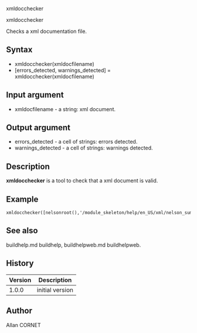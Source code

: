 



xmldocchecker


xmldocchecker

Checks a xml documentation file.

## Syntax

- xmldocchecker(xmldocfilename)
- [errors_detected, warnings_detected] = xmldocchecker(xmldocfilename)

## Input argument

 - xmldocfilename - a string: xml document.

## Output argument

 - errors_detected - a cell of strings: errors detected.
 - warnings_detected - a cell of strings: warnings detected.

## Description


  <p><b>xmldocchecker</b> is a tool to check that a xml document is valid.</p>


## Example

```Nelson
xmldocchecker([nelsonroot(),'/module_skeleton/help/en_US/xml/nelson_sum.xml'])
```

## See also

buildhelp.md buildhelp, buildhelpweb.md buildhelpweb.
## History

|Version|Description|
|------|------|
|1.0.0|initial version|


## Author

Allan CORNET



